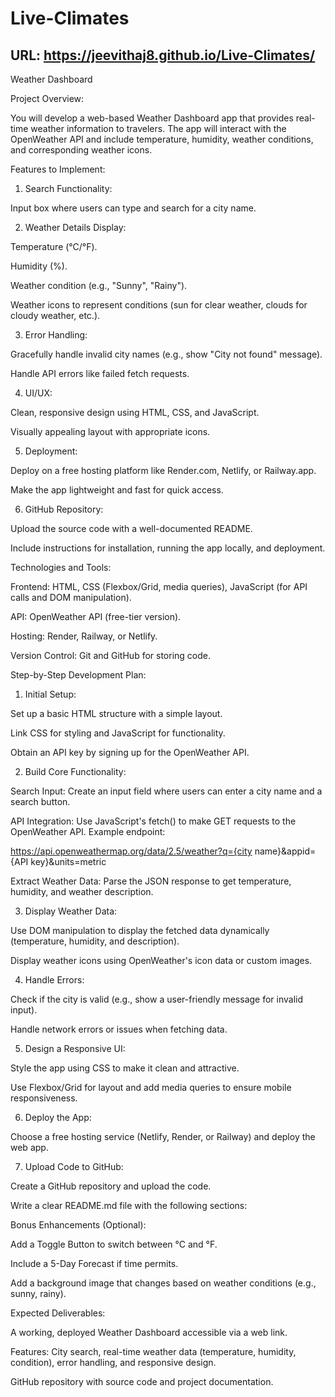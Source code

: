 # Live-Climates

## URL: https://jeevithaj8.github.io/Live-Climates/

Weather Dashboard

Project Overview:


You will develop a web-based Weather Dashboard app that provides real-time weather information to travelers. The app will interact with the OpenWeather API and include temperature, humidity, weather conditions, and corresponding weather icons.


Features to Implement:

1. Search Functionality:

Input box where users can type and search for a city name.



2. Weather Details Display:

Temperature (°C/°F).

Humidity (%).

Weather condition (e.g., "Sunny", "Rainy").

Weather icons to represent conditions (sun for clear weather, clouds for cloudy weather, etc.).



3. Error Handling:

Gracefully handle invalid city names (e.g., show "City not found" message).

Handle API errors like failed fetch requests.



4. UI/UX:

Clean, responsive design using HTML, CSS, and JavaScript.

Visually appealing layout with appropriate icons.



5. Deployment:

Deploy on a free hosting platform like Render.com, Netlify, or Railway.app.

Make the app lightweight and fast for quick access.



6. GitHub Repository:

Upload the source code with a well-documented README.

Include instructions for installation, running the app locally, and deployment.




Technologies and Tools:

Frontend: HTML, CSS (Flexbox/Grid, media queries), JavaScript (for API calls and DOM manipulation).

API: OpenWeather API (free-tier version).

Hosting: Render, Railway, or Netlify.

Version Control: Git and GitHub for storing code.


Step-by-Step Development Plan:

1. Initial Setup:

Set up a basic HTML structure with a simple layout.

Link CSS for styling and JavaScript for functionality.

Obtain an API key by signing up for the OpenWeather API.


2. Build Core Functionality:

Search Input: Create an input field where users can enter a city name and a search button.

API Integration: Use JavaScript's fetch() to make GET requests to the OpenWeather API.
Example endpoint:

https://api.openweathermap.org/data/2.5/weather?q={city name}&appid={API key}&units=metric

Extract Weather Data: Parse the JSON response to get temperature, humidity, and weather description.


3. Display Weather Data:

Use DOM manipulation to display the fetched data dynamically (temperature, humidity, and description).

Display weather icons using OpenWeather's icon data or custom images.


4. Handle Errors:

Check if the city is valid (e.g., show a user-friendly message for invalid input).

Handle network errors or issues when fetching data.


5. Design a Responsive UI:

Style the app using CSS to make it clean and attractive.

Use Flexbox/Grid for layout and add media queries to ensure mobile responsiveness.


6. Deploy the App:

Choose a free hosting service (Netlify, Render, or Railway) and deploy the web app.


7. Upload Code to GitHub:

Create a GitHub repository and upload the code.

Write a clear README.md file with the following sections:





Bonus Enhancements (Optional):

Add a Toggle Button to switch between °C and °F.

Include a 5-Day Forecast if time permits.

Add a background image that changes based on weather conditions (e.g., sunny, rainy).


Expected Deliverables:

A working, deployed Weather Dashboard accessible via a web link.

Features: City search, real-time weather data (temperature, humidity, condition), error handling, and responsive design.

GitHub repository with source code and project documentation.


